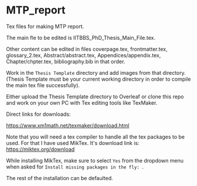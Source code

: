 # MTP_report
Tex files for making MTP report. 

The main fle to be edited is IITBBS_PhD_Thesis_Main_File.tex.

Other content can be edited in files coverpage.tex, frontmatter.tex, glossary_2.tex, Abstract/abstract.tex, Appendices/appendix<number>.tex, Chapter<number>/chpter<number>.tex, bibliography.bib in that order. 
  
  Work in the ```Thesis Template``` directory and add images from that directory. (Thesis Template must be your current working directory in order to compile the main tex file successfully). 
  
  Either upload the Thesis Template directory to Overleaf or  clone this repo and work on your own PC with Tex editing tools like TexMaker. 
  
  Direct links for downloads: 
  
  https://www.xm1math.net/texmaker/download.html 
  
  Note that you will need a tex compiler to handle all the tex packages to be used. For that I have used MikTex. It's download link is: https://miktex.org/download
  
  While installing MikTex, make sure to select ```Yes``` from the dropdown menu when asked for ```Install missing packages in the fly: ```. 
  
  The rest of the installation can be defaulted. 
